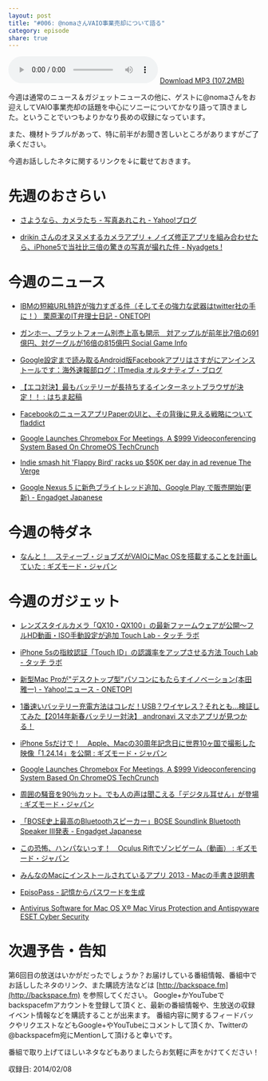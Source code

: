 ```yaml
---
layout: post
title: "#006: @nomaさんVAIO事業売却について語る"
category: episode
share: true
---
```


<audio src="http://blog.drikin.com/backspace/backspace-006.mp3" controls preload></audio>
[Download MP3 (107.2MB)](http://blog.drikin.com/backspace/backspace-006.mp3)

今週は通常のニュース＆ガジェットニュースの他に、ゲストに@nomaさんをお迎えしてVAIO事業売却の話題を中心にソニーについてかなり語って頂きました。ということでいつもよりかなり長めの収録になっています。

また、機材トラブルがあって、特に前半がお聞き苦しいところがありますがご了承ください。

今週お話ししたネタに関するリンクを↓に載せておきます。

先週のおさらい
==============
- [さようなら、カメラたち - 写真あれこれ - Yahoo!ブログ](http://blogs.yahoo.co.jp/ka_tate/64105858.html)

- [drikin さんのオヌヌメするカメラアプリ + ノイズ修正アプリを組み合わせたら、iPhone5で当社比三倍の驚きの写真が撮れた件 - Nyadgets !](http://gadgets.nyadgets.net/post/75566349138)


今週のニュース
==============
- [IBMの短縮URL特許が強力すぎる件（そしてその強力な武器はtwitter社の手に！）  栗原潔のIT弁理士日記 - ONETOPI](http://1topi.jp/curator/mazzo/1402/03/449767)

- [ガンホー、プラットフォーム別売上高も開示　対アップルが前年比7倍の691億円、対グーグルが16倍の815億円  Social Game Info](http://gamebiz.jp/?p=126738&utm_source=dlvr.it&utm_medium=twitter)

- [Google設定まで読み取るAndroid版Facebookアプリはさすがにアンインストールです：海外速報部ログ：ITmedia オルタナティブ・ブログ](http://blogs.itmedia.co.jp/burstlog/2014/02/googleandroidfa-a266.html)

- [【エコ対決】最もバッテリーが長持ちするインターネットブラウザが決定！！ : はちま起稿](http://blog.esuteru.com/archives/7530874.html)

- [FacebookのニュースアプリPaperのUIと、その背後に見える戦略について  fladdict](http://fladdict.net/blog/2014/02/facebook-paper.html)

- [Google Launches Chromebox For Meetings, A $999 Videoconferencing System Based On ChromeOS  TechCrunch](http://techcrunch.com/2014/02/06/google-launches-chromebox-for-meetings-a-999-videoconferencing-system-based-on-chromeos/)

- [Indie smash hit 'Flappy Bird' racks up $50K per day in ad revenue  The Verge](http://www.theverge.com/2014/2/5/5383708/flappy-bird-revenue-50-k-per-day-dong-nguyen-interview)

- [Google Nexus 5 に新色ブライトレッド追加、Google Play で販売開始(更新) - Engadget Japanese](http://japanese.engadget.com/2014/02/04/google-nexus-5-google-play/)



今週の特ダネ
===========
- [なんと！　スティーブ・ジョブズがVAIOにMac OSを搭載することを計画していた : ギズモード・ジャパン](http://www.gizmodo.jp/sp/2014/02/t_23.html)


今週のガジェット
===============
- [レンズスタイルカメラ「QX10・QX100」の最新ファームウェアが公開〜フルHD動画・ISO手動設定が追加  Touch Lab - タッチ ラボ](http://touchlab.jp/2014/02/sony_qx10_qx100_firmware_v20/)

- [iPhone 5sの指紋認証「Touch ID」の認識率をアップさせる方法  Touch Lab - タッチ ラボ](http://touchlab.jp/2014/02/improving_touch_id_readings/)

- [新型Mac Proが"デスクトップ型"パソコンにもたらすイノベーション(本田 雅一) - Yahoo!ニュース - ONETOPI](http://1topi.jp/curator/mazzo/1402/03/449423)

- [1番速いバッテリー充電方法はコレだ！USB？ワイヤレス？それとも...検証してみた【2014年新春バッテリー対決】  andronavi スマホアプリが見つかる！](http://andronavi.com/2014/01/313181?feature=recommend_links)

- [iPhone 5sだけで！　Apple、Macの30周年記念日に世界10ヶ国で撮影した映像「1.24.14」を公開 : ギズモード・ジャパン](http://www.gizmodo.jp/sp/2014/02/iphone_5smac301012414.html)

- [Google Launches Chromebox For Meetings, A $999 Videoconferencing System Based On ChromeOS  TechCrunch](http://techcrunch.com/2014/02/06/google-launches-chromebox-for-meetings-a-999-videoconferencing-system-based-on-chromeos/)

- [周囲の騒音を90％カット。でも人の声は聞こえる「デジタル耳せん」が登場 : ギズモード・ジャパン](http://www.gizmodo.jp/2014/02/90_5.html)

- [「BOSE史上最高のBluetoothスピーカー」BOSE Soundlink Bluetooth Speaker III発表 - Engadget Japanese](http://japanese.engadget.com/2014/02/07/bose-soundlink-bluetooth-speaker-iii-bose-bluetooth/)

- [この恐怖、ハンパないっす！　Oculus Riftでゾンビゲーム（動画） : ギズモード・ジャパン](http://www.gizmodo.jp/sp/2014/02/oculus_rift.html)

- [みんなのMacにインストールされているアプリ 2013 - Macの手書き説明書](http://veadardiary.blog29.fc2.com/blog-entry-4941.html)

- [EpisoPass - 記憶からパスワードを生成](http://episopass.com/)

- [Antivirus Software for Mac OS X®  Mac Virus Protection and Antispyware ESET Cyber Security](http://www.eset.com/us/home/products/cyber-security/)


次週予告・告知
==============
第6回目の放送はいかがだったでしょうか？お届けしている番組情報、番組中でお話ししたネタのリンク、また購読方法などは [http://backspace.fm](http://backspace.fm) を参照してください。
Google+かYouTubeでbackspacefmアカウントを登録して頂くと、最新の番組情報や、生放送の収録イベント情報などを購読することが出来ます。
番組内容に関するフィードバックやリクエストなどもGoogle+やYouTubeにコメントして頂くか、Twitterの@backspacefm宛にMentionして頂けると幸いです。

番組で取り上げてほしいネタなどもありましたらお気軽に声をかけてください！

収録日: 2014/02/08

